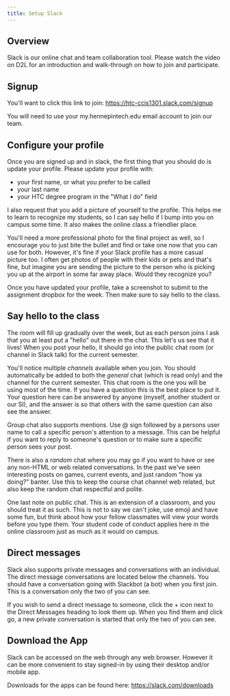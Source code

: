 ```yaml
---
title: Setup Slack
---
```


## Overview
Slack is our online chat and team collaboration tool.  Please watch the video on D2L for an introduction and walk-through on how to join and participate.


## Signup
You'll want to click this link to join: https://htc-ccis1301.slack.com/signup

You will need to use your my.hennepintech.edu email account to join our team.  


## Configure your profile
Once you are signed up and in slack, the first thing that you should do is update your profile. Please update your profile with:

- your first name, or what you prefer to be called
- your last name
- your HTC degree program in the "What I do" field

I also request that you add a picture of yourself to the profile. This helps me to learn to recognize my students, so I can say hello if I bump into you on campus some time.  It also makes the online class a friendlier place.

You'll need a more professional photo for the final project as well, so I encourage you to just bite the bullet and find or take one now that you can use for both. However, it's fine if your Slack profile has a more casual picture too.  I often get photos of people with their kids or pets and that's fine, but imagine you are sending the picture to the person who is picking you up at the airport in some far away place.  Would they recognize you?  

Once you have updated your profile, take a screenshot to submit to the assignment dropbox for the week.  Then make sure to say hello to the class.


## Say hello to the class
The room will fill up gradually over the week, but as each person joins I ask that you  at least put a "hello" out there in the chat. This let's us see that it lives!  When you post your hello, it should go into the public chat room (or channel in Slack talk) for the current semester.

You'll notice multiple _channels_ available when you join.  You should automatically be added to both the _general_ chat (which is read only) and the channel for the current semester.  This chat room is the one you will be using most of the time. If you have a question this is the best place to put it. Your question here can be answered by anyone (myself, another student or our SI), and the answer is so that others with the same question can also see the answer.  

Group chat also supports mentions.  Use @ sign followed by a persons user name to call a specific person's attention to a message. This can be helpful if you want to reply to someone's question or to make sure a specific person sees your post.

There is also a _random_ chat where you may go if you want to have or see any non-HTML or web related conversations.  In the past we've seen interesting posts on games, current events, and just random "how ya doing?" banter.  Use this to keep the course chat channel web related, but also keep the random chat respectful and polite.

One last note on public chat.  This is an extension of a classroom, and you should treat it as such.  This is not to say we can't joke, use emoji and have some fun, but think about how your fellow classmates will view your words before you type them.  Your student code of conduct applies here in the online classroom just as much as it would on campus.


## Direct messages
Slack also supports private messages and conversations with an individual. The direct message conversations are located below the channels.  You should have a conversation going with Slackbot (a bot) when you first join.  This is a conversation only the two of you can see.

If you wish to send a direct message to someone, click the + icon next to the Direct Messages heading to look them up.  When you find them and click go, a new private conversation is started that only the two of you can see.


## Download the App
Slack can be accessed on the web through any web browser.  However it can be more convenient to stay signed-in by using their desktop and/or mobile app.

Downloads for the apps can be found here: https://slack.com/downloads
